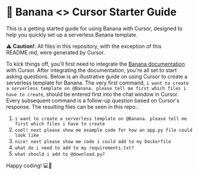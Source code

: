# 🍌 Banana <> Cursor Starter Guide 

This is a getting started guide for using Banana with Cursor, designed to help you quickly set up a serverless Banana template.

⚠️ **Caution!**: All files in this repository, with the exception of this README.md, were generated by Cursor.

To kick things off, you'll first need to integrate the [Banana documentation](https://docs.banana.dev/banana-docs/) with Cursor. After integrating the documentation, you're all set to start asking questions. Below is an illustrative guide on using Cursor to create a serverless template for Banana. The very first command, `i want to create a serverless template on @Banana. please tell me first which files i have to create`, should be entered first into the chat window in Cursor. Every subsequent command is a follow-up question based on Cursor's response. The resulting files can be seen in this repo.:

1. `i want to create a serverless template on @Banana. please tell me first which files i have to create`
2. `cool! next please show me example code for how an app.py file could look like`
3. `nice! next please show me code i could add to my Dockerfile`
4. `what do i need to add to my requirements.txt?`
5. `what should i add to @download.py?`

Happy coding! 💻🚀

